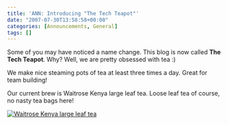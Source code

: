 ```yaml
---
title: 'ANN: Introducing "The Tech Teapot"'
date: "2007-07-30T13:58:58+00:00"
categories: [Announcements, General]
tags: []
---
```


Some of you may have noticed a name change. This blog is now called <strong>The Tech Teapot</strong>. Why? Well, we are pretty obsessed with tea :)

We make nice steaming pots of tea at least three times a day. Great for team building!

Our current brew is Waitrose Kenya large leaf tea. Loose leaf tea of course, no nasty tea bags here!

<a href="/images/uploads/2007/07/picture-002.jpg" title="Waitrose Kenya large leaf tea"><img src="/image/uploads/2007/07/picture-002.jpg" alt="Waitrose Kenya large leaf tea" /></a>
